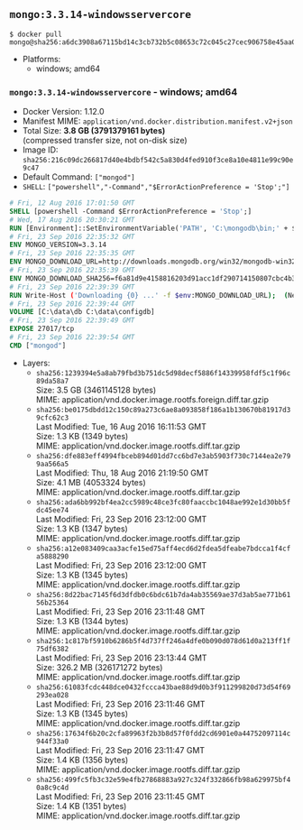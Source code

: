 ## `mongo:3.3.14-windowsservercore`

```console
$ docker pull mongo@sha256:a6dc3908a67115bd14c3cb732b5c08653c72c045c27cec906758e45aa080165a
```

-	Platforms:
	-	windows; amd64

### `mongo:3.3.14-windowsservercore` - windows; amd64

-	Docker Version: 1.12.0
-	Manifest MIME: `application/vnd.docker.distribution.manifest.v2+json`
-	Total Size: **3.8 GB (3791379161 bytes)**  
	(compressed transfer size, not on-disk size)
-	Image ID: `sha256:216c09dc266817d40e4bdbf542c5a830d4fed910f3ce8a10e4811e99c90e9c47`
-	Default Command: `["mongod"]`
-	`SHELL`: `["powershell","-Command","$ErrorActionPreference = 'Stop';"]`

```dockerfile
# Fri, 12 Aug 2016 17:01:50 GMT
SHELL [powershell -Command $ErrorActionPreference = 'Stop';]
# Wed, 17 Aug 2016 20:30:21 GMT
RUN [Environment]::SetEnvironmentVariable('PATH', 'C:\mongodb\bin;' + $env:PATH, [EnvironmentVariableTarget]::Machine);
# Fri, 23 Sep 2016 22:35:32 GMT
ENV MONGO_VERSION=3.3.14
# Fri, 23 Sep 2016 22:35:35 GMT
ENV MONGO_DOWNLOAD_URL=http://downloads.mongodb.org/win32/mongodb-win32-x86_64-2008plus-ssl-3.3.14-signed.msi
# Fri, 23 Sep 2016 22:35:39 GMT
ENV MONGO_DOWNLOAD_SHA256=f6a81d9e4158816203d91acc1df290714150807cbc4b3da7f36a4209ff76de26
# Fri, 23 Sep 2016 22:39:39 GMT
RUN Write-Host ('Downloading {0} ...' -f $env:MONGO_DOWNLOAD_URL); 	(New-Object System.Net.WebClient).DownloadFile($env:MONGO_DOWNLOAD_URL, 'mongo.msi'); 		Write-Host ('Verifying sha256 ({0}) ...' -f $env:MONGO_DOWNLOAD_SHA256); 	if ((Get-FileHash mongo.msi -Algorithm sha256).Hash -ne $env:MONGO_DOWNLOAD_SHA256) { 		Write-Host 'FAILED!'; 		exit 1; 	}; 		Write-Host 'Installing ...'; 	Start-Process msiexec -Wait 		-ArgumentList @( 			'/i', 			'mongo.msi', 			'/quiet', 			'/qn', 			'INSTALLLOCATION=C:\mongodb', 			'ADDLOCAL=all' 		); 		Write-Host 'Verifying install ...'; 	Write-Host '  mongo --version'; mongo --version; 	Write-Host '  mongod --version'; mongod --version; 		Write-Host 'Removing ...'; 	Remove-Item mongo.msi -Force; 		Write-Host 'Complete.';
# Fri, 23 Sep 2016 22:39:44 GMT
VOLUME [C:\data\db C:\data\configdb]
# Fri, 23 Sep 2016 22:39:49 GMT
EXPOSE 27017/tcp
# Fri, 23 Sep 2016 22:39:54 GMT
CMD ["mongod"]
```

-	Layers:
	-	`sha256:1239394e5a8ab79fbd3b751dc5d98decf5886f14339958fdf5c1f96c89da58a7`  
		Size: 3.5 GB (3461145128 bytes)  
		MIME: application/vnd.docker.image.rootfs.foreign.diff.tar.gzip
	-	`sha256:be0175dbdd12c150c89a273c6ae8a093858f186a1b130670b81917d39cfc62c3`  
		Last Modified: Tue, 16 Aug 2016 16:11:53 GMT  
		Size: 1.3 KB (1349 bytes)  
		MIME: application/vnd.docker.image.rootfs.diff.tar.gzip
	-	`sha256:dfe883eff4994fbceb894d01dd7cc6bd7e3ab5903f730c7144ea2e799aa566a5`  
		Last Modified: Thu, 18 Aug 2016 21:19:50 GMT  
		Size: 4.1 MB (4053324 bytes)  
		MIME: application/vnd.docker.image.rootfs.diff.tar.gzip
	-	`sha256:ada6bb992bf4ea2cc5989c48ce3fc80faaccbc1048ae992e1d30bb5fdc45ee74`  
		Last Modified: Fri, 23 Sep 2016 23:12:00 GMT  
		Size: 1.3 KB (1347 bytes)  
		MIME: application/vnd.docker.image.rootfs.diff.tar.gzip
	-	`sha256:a12e083409caa3acfe15ed75aff4ecd6d2fdea5dfeabe7bdcca1f4cfa5888290`  
		Last Modified: Fri, 23 Sep 2016 23:12:00 GMT  
		Size: 1.3 KB (1345 bytes)  
		MIME: application/vnd.docker.image.rootfs.diff.tar.gzip
	-	`sha256:8d22bac7145f6d3dfdb0c6bdc61b7da4ab35569ae37d3ab5ae771b6156b25364`  
		Last Modified: Fri, 23 Sep 2016 23:11:48 GMT  
		Size: 1.3 KB (1344 bytes)  
		MIME: application/vnd.docker.image.rootfs.diff.tar.gzip
	-	`sha256:1c817bf5910b6286b5f4d737ff246a4dfe0b090d078d61d0a213ff1f75df6382`  
		Last Modified: Fri, 23 Sep 2016 23:13:44 GMT  
		Size: 326.2 MB (326171272 bytes)  
		MIME: application/vnd.docker.image.rootfs.diff.tar.gzip
	-	`sha256:61083fcdc448dce0432fccca43bae88d9d0b3f911299820d73d54f69293ea028`  
		Last Modified: Fri, 23 Sep 2016 23:11:46 GMT  
		Size: 1.3 KB (1345 bytes)  
		MIME: application/vnd.docker.image.rootfs.diff.tar.gzip
	-	`sha256:17634f6b20c2cfa89963f2b3b8d57f0fdd2cd6901e0a44752097114c944f33a0`  
		Last Modified: Fri, 23 Sep 2016 23:11:47 GMT  
		Size: 1.4 KB (1356 bytes)  
		MIME: application/vnd.docker.image.rootfs.diff.tar.gzip
	-	`sha256:499fc5fb3c32e59e4fb27868883a927c324f332866fb98a629975bf40a8c9c4d`  
		Last Modified: Fri, 23 Sep 2016 23:11:45 GMT  
		Size: 1.4 KB (1351 bytes)  
		MIME: application/vnd.docker.image.rootfs.diff.tar.gzip
